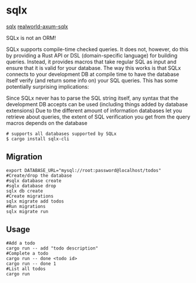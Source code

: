 # sqlx

[sqlx](https://github.com/launchbadge/sqlx)
[realworld-axum-sqlx](https://github.com/launchbadge/realworld-axum-sqlx)

SQLx is not an ORM!

SQLx supports compile-time checked queries. It does not, however, do this by providing a Rust API or DSL (domain-specific language) for building queries. Instead, it provides macros that take regular SQL as input and ensure that it is valid for your database. The way this works is that SQLx connects to your development DB at compile time to have the database itself verify (and return some info on) your SQL queries. This has some potentially surprising implications:

Since SQLx never has to parse the SQL string itself, any syntax that the development DB accepts can be used (including things added by database extensions)
Due to the different amount of information databases let you retrieve about queries, the extent of SQL verification you get from the query macros depends on the database

```shell
# supports all databases supported by SQLx
$ cargo install sqlx-cli
```

## Migration

```shell
export DATABASE_URL="mysql://root:password@localhost/todos"
#Create/drop the database
#sqlx database create
#sqlx database drop
sqlx db create
#Create migrations
sqlx migrate add todos
#Run migrations
sqlx migrate run
```

## Usage

```shell
#Add a todo 
cargo run -- add "todo description"
#Complete a todo
cargo run -- done <todo id>
cargo run -- done 1
#List all todos
cargo run
```
